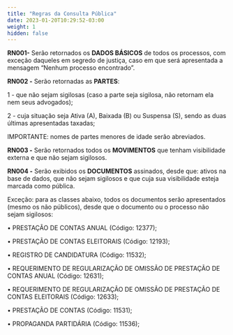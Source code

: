 ```yaml
---
title: "Regras da Consulta Pública"
date: 2023-01-20T10:29:52-03:00
weight: 1
hidden: false
---
```


**RN001-** Serão retornados os **DADOS BÁSICOS** de todos os processos, com exceção daqueles em segredo de justiça, caso em que será apresentada a mensagem “Nenhum processo encontrado”. 

**RN002 -** Serão retornadas as **PARTES**:

1 - que não sejam sigilosas (caso a parte seja sigilosa, não retornam ela nem seus advogados); 

2 - cuja situação seja Ativa (A), Baixada (B) ou Suspensa (S), sendo as duas últimas apresentadas taxadas;
    
IMPORTANTE: nomes de partes menores de idade serão abreviados.

**RN003 -** Serão retornados todos os **MOVIMENTOS** que tenham visibilidade externa e que não sejam sigilosos.

**RN004 -** Serão exibidos os **DOCUMENTOS** assinados, desde que: ativos na base de dados, que não sejam sigilosos e que cuja sua visibilidade esteja marcada como pública.
        
Exceção: para as classes abaixo, todos os documentos serão apresentados (mesmo os não públicos), desde que o documento ou o processo não sejam sigilosos:

• PRESTAÇÃO DE CONTAS ANUAL (Código: 12377);

• PRESTAÇÃO DE CONTAS ELEITORAIS (Código: 12193);

• REGISTRO DE CANDIDATURA (Código: 11532);

• REQUERIMENTO DE REGULARIZAÇÃO DE OMISSÃO DE PRESTAÇÃO DE CONTAS ANUAL (Código: 12631);

• REQUERIMENTO DE REGULARIZAÇÃO DE OMISSÃO DE PRESTAÇÃO DE CONTAS ELEITORAIS (Código: 12633);

• PRESTAÇÃO DE CONTAS (Código: 11531);

• PROPAGANDA PARTIDÁRIA (Código: 11536);
